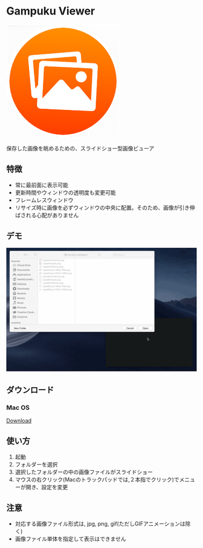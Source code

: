 
# Gampuku Viewer
<img src="https://github.com/annin401/Gampuku_Viewer/blob/master/IMAGES/Gampuku_icon.png?raw=true" width="300">

保存した画像を眺めるための、スライドショー型画像ビューア
## 特徴
* 常に最前面に表示可能
* 更新時間やウィンドウの透明度も変更可能
* フレームレスウィンドウ
* リサイズ時に画像を必ずウィンドウの中央に配置。そのため、画像が引き伸ばされる心配がありません
## デモ
![](https://github.com/annin401/Gampuku_Viewer/blob/master/IMAGES/demo1.gif?raw=true)
## ダウンロード
### Mac OS
[Download](https://github.com/annin401/Gampuku_Viewer/releases)
## 使い方
1. 起動
2. フォルダーを選択
3. 選択したフォルダーの中の画像ファイルがスライドショー
4. マウスの右クリック(Macのトラックパッドでは,２本指でクリック)でメニューが開き、設定を変更
## 注意
* 対応する画像ファイル形式は, jpg, png, gif(ただしGIFアニメーションは除く)
* 画像ファイル単体を指定して表示はできません





